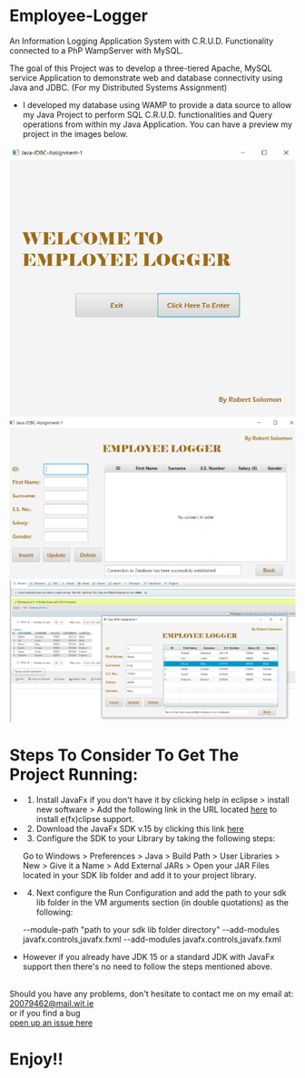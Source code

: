 # Employee-Logger
An Information Logging Application System with C.R.U.D. Functionality connected to a PhP WampServer with MySQL.

The goal of this Project was to develop a three-tiered Apache, MySQL service Application to demonstrate web and database connectivity using Java and JDBC. (For my Distributed Systems Assignment)
 
 - I developed my database using WAMP to provide a data source to allow my Java Project to perform SQL C.R.U.D. functionalities and Query operations from within my Java Application. You can have a preview my project in the images below. 
 
 
 <img src="IMG/Main-GUI.png" width="600">


 <img src="IMG/Welcome-GUI.png">
 

 <img src="IMG/MAIN-VIEW-WORKING-WITH-DATABASE.png"> 


 # Steps To Consider To Get The Project Running:
 
 - 1. Install JavaFx if you don't have it by clicking help in eclipse > install new software > Add the following link in the URL located [here](https://download.eclipse.org/efxclipse/updates-released/1.2.0/site/) to install e(fx)clipse support.  

 - 2. Download the JavaFx SDK v.15 by clicking this link [here](https://gluonhq.com/download/javafx-15-sdk-windows/)

 - 3. Configure the SDK to your Library by taking the following steps:

   Go to Windows > Preferences > Java > Build Path > User Libraries > New > Give it a Name > Add External JARs > Open your JAR Files located in your SDK lib folder and add it to your project   library.

 - 4. Next configure the Run Configuration and add the path to your sdk lib folder in the VM arguments section (in double quotations) as the following:

   --module-path "path to your sdk lib folder directory" --add-modules javafx.controls,javafx.fxml --add-modules javafx.controls,javafx.fxml


 - However if you already have JDK 15 or a standard JDK with JavaFx support then there's no need to follow the steps mentioned above.
 
 
 <br> Should you have any problems, don't hesitate to contact me on my email at:</br> [20079462@mail.wit.ie](mailto:20079462@mail.wit.ie)
<br>or if you find a bug </br>[open up an issue here](https://github.com/robert-solomon12/Employee-Database/issues)

# Enjoy!!
